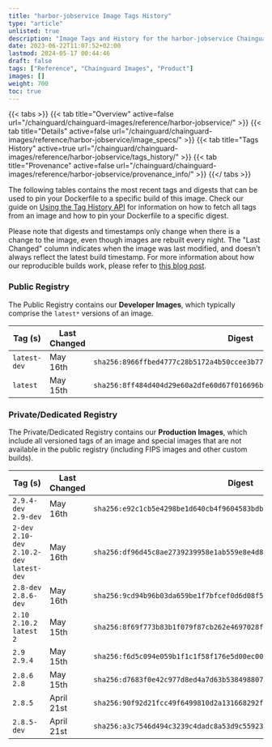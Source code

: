 ```yaml
---
title: "harbor-jobservice Image Tags History"
type: "article"
unlisted: true
description: "Image Tags and History for the harbor-jobservice Chainguard Image"
date: 2023-06-22T11:07:52+02:00
lastmod: 2024-05-17 00:44:46
draft: false
tags: ["Reference", "Chainguard Images", "Product"]
images: []
weight: 700
toc: true
---
```


{{< tabs >}}
{{< tab title="Overview" active=false url="/chainguard/chainguard-images/reference/harbor-jobservice/" >}}
{{< tab title="Details" active=false url="/chainguard/chainguard-images/reference/harbor-jobservice/image_specs/" >}}
{{< tab title="Tags History" active=true url="/chainguard/chainguard-images/reference/harbor-jobservice/tags_history/" >}}
{{< tab title="Provenance" active=false url="/chainguard/chainguard-images/reference/harbor-jobservice/provenance_info/" >}}
{{</ tabs >}}

The following tables contains the most recent tags and digests that can be used to pin your Dockerfile to a specific build of this image. Check our guide on [Using the Tag History API](/chainguard/chainguard-images/using-the-tag-history-api/) for information on how to fetch all tags from an image and how to pin your Dockerfile to a specific digest.

Please note that digests and timestamps only change when there is a change to the image, even though images are rebuilt every night. The "Last Changed" column indicates when the image was last modified, and doesn't always reflect the latest build timestamp. For more information about how our reproducible builds work, please refer to [this blog post](https://www.chainguard.dev/unchained/reproducing-chainguards-reproducible-image-builds).

### Public Registry
The Public Registry contains our **Developer Images**, which typically comprise the `latest*` versions of an image.

| Tag (s)       | Last Changed | Digest                                                                    |
|---------------|--------------|---------------------------------------------------------------------------|
|  `latest-dev` | May 16th     | `sha256:8966ffbed4777c28b5172a4b50ccee3b77cea235ecb6a966bb961d21d675cb4f` |
|  `latest`     | May 15th     | `sha256:8ff484d404d29e60a2dfe60d67f016696b0f18c25253582339a1239884510d5e` |


### Private/Dedicated Registry
The Private/Dedicated Registry contains our **Production Images**, which include all versioned tags of an image and special images that are not available in the public registry (including FIPS images and other custom builds).

| Tag (s)                                       | Last Changed | Digest                                                                    |
|-----------------------------------------------|--------------|---------------------------------------------------------------------------|
|  `2.9.4-dev` `2.9-dev`                        | May 16th     | `sha256:e92c1cb5e4298be1d640cb4f9604583bdb17c204c3a55084fe66f40010d075f3` |
|  `2-dev` `2.10-dev` `2.10.2-dev` `latest-dev` | May 16th     | `sha256:df96d45c8ae2739239958e1ab559e8e4d84397d4a354e3979e7aece9ad10e895` |
|  `2.8-dev` `2.8.6-dev`                        | May 16th     | `sha256:9cd94b96b03da659be1f7bfcef0d6d08f567fad0bacfe392d105b4f9c984e249` |
|  `2.10` `2.10.2` `latest` `2`                 | May 15th     | `sha256:8f69f773b83b1f079f87cb262e4697028fb6621c936111083e10b2888ced9d69` |
|  `2.9` `2.9.4`                                | May 15th     | `sha256:f6d5c094e059b1f1c1f58f176e5d00ec004fe60c94f18ae1664eb6e3659ef738` |
|  `2.8.6` `2.8`                                | May 15th     | `sha256:d7683f0e42c977d8ed4a7d63b538498807fdabf6b82693c9962130151c5380e0` |
|  `2.8.5`                                      | April 21st   | `sha256:90f92d21fcc49f6499810d2a131668292f44fe3f4f3f0902c4629f114e3790b8` |
|  `2.8.5-dev`                                  | April 21st   | `sha256:a3c7546d494c3239c4dadc8a53d9c559231b041ca0b8c8a80ce0ba95ebf29e32` |

